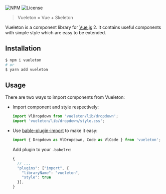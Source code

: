 ![NPM](https://img.shields.io/npm/v/vueleton.svg)
![License](https://img.shields.io/npm/l/vueleton.svg)

> Vueleton = Vue + Skeleton

Vueleton is a component library for [Vue.js](https://vuejs.org/) 2.
It contains useful components with simple style which are easy to be extended.

Installation
---
``` sh
$ npm i vueleton
# or
$ yarn add vueleton
```

Usage
---
There are two ways to import components from Vueleton:

- Import component and style respectively:

  ``` js
  import VlDropdown from 'vueleton/lib/dropdown';
  import 'vueleton/lib/dropdown/style.css';
  ```

- Use [bable-plugin-import](https://github.com/ant-design/babel-plugin-import) to make it easy:

  ``` js
  import { Dropdown as VlDropdown, Code as VlCode } from 'vueleton';
  ```

  Add plugin to your `.babelrc`:

  ``` js
  {
    // ...
    "plugins": ["import", {
      "libraryName": "vueleton",
      "style": true
    }],
  }
  ```
